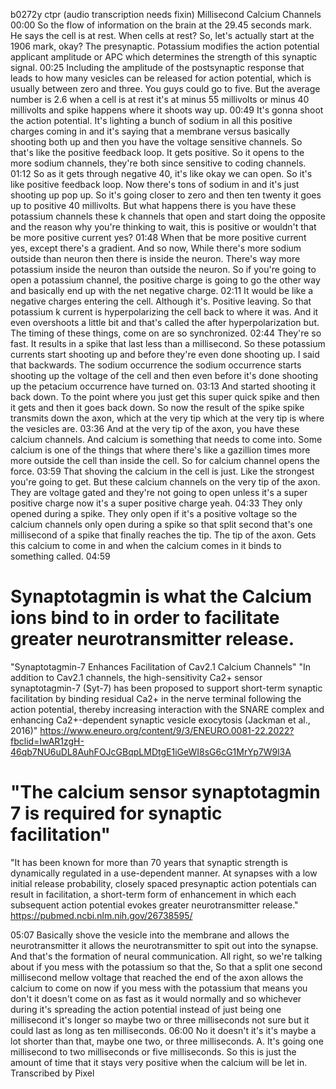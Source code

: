 b0272y ctpr
(audio transcription needs fixin)
Millisecond Calcium Channels
00:00
So the flow of information on the brain at the 29.45 seconds mark. He says the cell is at rest. When cells at rest? So, let's actually start at the 1906 mark, okay? The presynaptic. Potassium modifies the action potential applicant amplitude or APC which determines the strength of this synaptic signal.
00:25
Including the amplitude of the postsynaptic response that leads to how many vesicles can be released for action potential, which is usually between zero and three. You guys could go to five. But the average number is 2.6 when a cell is at rest it's at minus 55 millivolts or minus 40 millivolts and spike happens where it shoots way up.
00:49
It's gonna shoot the action potential. It's lighting a bunch of sodium in all this positive charges coming in and it's saying that a membrane versus basically shooting both up and then you have the voltage sensitive channels. So that's like the positive feedback loop. It gets positive. So it opens to the more sodium channels, they're both since sensitive to coding channels.
01:12
So as it gets through negative 40, it's like okay we can open. So it's like positive feedback loop. Now there's tons of sodium in and it's just shooting up pop up. So it's going closer to zero and then ten twenty it goes up to positive 40 millivolts. But what happens there is you have these potassium channels these k channels that open and start doing the opposite and the reason why you're thinking to wait, this is positive or wouldn't that be more positive current yes?
01:48
When that be more positive current yes, except there's a gradient. And so now, While there's more sodium outside than neuron then there is inside the neuron. There's way more potassium inside the neuron than outside the neuron. So if you're going to open a potassium channel, the positive charge is going to go the other way and basically end up with the net negative charge.
02:11
It would be like a negative charges entering the cell. Although it's. Positive leaving. So that potassium k current is hyperpolarizing the cell back to where it was. And it even overshoots a little bit and that's called the after hyperpolarization but. The timing of these things, come on are so synchronized.
02:44
They're so fast. It results in a spike that last less than a millisecond. So these potassium currents start shooting up and before they're even done shooting up. I said that backwards. The sodium occurrence the sodium occurrence starts shooting up the voltage of the cell and then even before it's done shooting up the petacium occurrence have turned on.
03:13
And started shooting it back down. To the point where you just get this super quick spike and then it gets and then it goes back down. So now the result of the spike spike transmits down the axon, which at the very tip which at the very tip is where the vesicles are.
03:36
And at the very tip of the axon, you have these calcium channels. And calcium is something that needs to come into. Some calcium is one of the things that where there's like a gazillion times more more outside the cell than inside the cell. So for calcium channel opens the force.
03:59
That shoving the calcium in the cell is just. Like the strongest you're going to get. But these calcium channels on the very tip of the axon. They are voltage gated and they're not going to open unless it's a super positive charge now it's a super positive charge yeah.
04:33
They only opened during a spike. They only open if it's a positive voltage so the calcium channels only open during a spike so that split second that's one millisecond of a spike that finally reaches the tip. The tip of the axon. Gets this calcium to come in and when the calcium comes in it binds to something called.
04:59

# Synaptotagmin is what the Calcium ions bind to in order to facilitate greater neurotransmitter release.
"Synaptotagmin-7 Enhances Facilitation of Cav2.1 Calcium Channels"
"In addition to Cav2.1 channels, the high-sensitivity Ca2+ sensor synaptotagmin-7 (Syt-7) has been proposed to support short-term synaptic facilitation by binding residual Ca2+ in the nerve terminal following the action potential, thereby increasing interaction with the SNARE complex and enhancing Ca2+-dependent synaptic vesicle exocytosis (Jackman et al., 2016)"
https://www.eneuro.org/content/9/3/ENEURO.0081-22.2022?fbclid=IwAR1zgH-46qb7NU6uDL8AuhFOJcGBqpLMDtgE1iGeWI8sG6cG1MrYp7W9l3A

# "The calcium sensor synaptotagmin 7 is required for synaptic facilitation"
"It has been known for more than 70 years that synaptic strength is dynamically regulated in a use-dependent manner. At synapses with a low initial release probability, closely spaced presynaptic action potentials can result in facilitation, a short-term form of enhancement in which each subsequent action potential evokes greater neurotransmitter release."
https://pubmed.ncbi.nlm.nih.gov/26738595/

05:07
Basically shove the vesicle into the membrane and allows the neurotransmitter it allows the neurotransmitter to spit out into the synapse. And that's the formation of neural communication. All right, so we're talking about if you mess with the potassium so that the, So that a split one second millisecond mellow voltage that reached the end of the axon allows the calcium to come on now if you mess with the potassium that means you don't it doesn't come on as fast as it would normally and so whichever during it's spreading the action potential instead of just being one millisecond it's longer so maybe two or three milliseconds not sure but it could last as long as ten milliseconds.
06:00
No it doesn't it's it's maybe a lot shorter than that, maybe one two, or three milliseconds. A. It's going one millisecond to two milliseconds or five milliseconds. So this is just the amount of time that it stays very positive when the calcium will be let in.
Transcribed by Pixel
